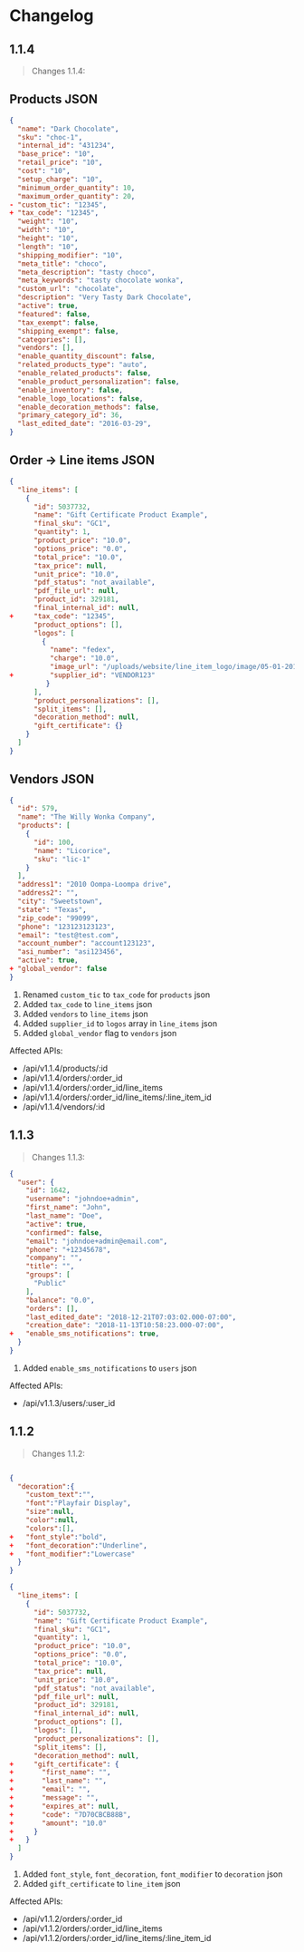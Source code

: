 # Changelog

## 1.1.4

> Changes 1.1.4:


## Products JSON
```json
{
  "name": "Dark Chocolate",
  "sku": "choc-1",
  "internal_id": "431234",
  "base_price": "10",
  "retail_price": "10",
  "cost": "10",
  "setup_charge": "10",
  "minimum_order_quantity": 10,
  "maximum_order_quantity": 20,
- "custom_tic": "12345",
+ "tax_code": "12345",
  "weight": "10",
  "width": "10",
  "height": "10",
  "length": "10",
  "shipping_modifier": "10",
  "meta_title": "choco",
  "meta_description": "tasty choco",
  "meta_keywords": "tasty chocolate wonka",
  "custom_url": "chocolate",
  "description": "Very Tasty Dark Chocolate",
  "active": true,
  "featured": false,
  "tax_exempt": false,
  "shipping_exempt": false,
  "categories": [],
  "vendors": [],
  "enable_quantity_discount": false,
  "related_products_type": "auto",
  "enable_related_products": false,
  "enable_product_personalization": false,
  "enable_inventory": false,
  "enable_logo_locations": false,
  "enable_decoration_methods": false,
  "primary_category_id": 36,
  "last_edited_date": "2016-03-29",
}
```

## Order -> Line items JSON
```json
{
  "line_items": [
    {
      "id": 5037732,
      "name": "Gift Certificate Product Example",
      "final_sku": "GC1",
      "quantity": 1,
      "product_price": "10.0",
      "options_price": "0.0",
      "total_price": "10.0",
      "tax_price": null,
      "unit_price": "10.0",
      "pdf_status": "not_available",
      "pdf_file_url": null,
      "product_id": 329181,
      "final_internal_id": null,
+     "tax_code": "12345",
      "product_options": [],
      "logos": [
        {
          "name": "fedex",
          "charge": "10.0",
          "image_url": "/uploads/website/line_item_logo/image/05-01-2018/762/fedex.png",
+         "supplier_id": "VENDOR123"
         }
      ],
      "product_personalizations": [],
      "split_items": [],
      "decoration_method": null,
      "gift_certificate": {}
    }
  ]
}
```

## Vendors JSON
```json
{
  "id": 579,
  "name": "The Willy Wonka Company",
  "products": [
    {
      "id": 100,
      "name": "Licorice",
      "sku": "lic-1"
    }
  ],
  "address1": "2010 Oompa-Loompa drive",
  "address2": "",
  "city": "Sweetstown",
  "state": "Texas",
  "zip_code": "99099",
  "phone": "123123123123",
  "email": "test@test.com",
  "account_number": "account123123",
  "asi_number": "asi123456",
  "active": true,
+ "global_vendor": false
}
```


1. Renamed `custom_tic` to `tax_code` for `products` json
2. Added `tax_code` to `line_items` json
3. Added `vendors` to `line_items` json 
4. Added `supplier_id` to `logos` array in `line_items` json
5. Added `global_vendor` flag to `vendors` json

Affected APIs:

* /api/v1.1.4/products/:id
* /api/v1.1.4/orders/:order_id
* /api/v1.1.4/orders/:order_id/line_items
* /api/v1.1.4/orders/:order_id/line_items/:line_item_id
* /api/v1.1.4/vendors/:id


## 1.1.3

> Changes 1.1.3:

```json
{
  "user": {
    "id": 1642,
    "username": "johndoe+admin",
    "first_name": "John",
    "last_name": "Doe",
    "active": true,
    "confirmed": false,
    "email": "johndoe+admin@email.com",
    "phone": "+12345678",
    "company": "",
    "title": "",
    "groups": [
      "Public"
    ],
    "balance": "0.0",
    "orders": [],
    "last_edited_date": "2018-12-21T07:03:02.000-07:00",
    "creation_date": "2018-11-13T10:58:23.000-07:00",
+   "enable_sms_notifications": true,
  }
}
```

1. Added `enable_sms_notifications` to `users` json


Affected APIs:

* /api/v1.1.3/users/:user_id

## 1.1.2

> Changes 1.1.2:

```json

{
  "decoration":{
    "custom_text":"",
    "font":"Playfair Display",
    "size":null,
    "color":null,
    "colors":[],
+   "font_style":"bold",
+   "font_decoration":"Underline",
+   "font_modifier":"Lowercase"
  }
}

{
  "line_items": [
    {
      "id": 5037732,
      "name": "Gift Certificate Product Example",
      "final_sku": "GC1",
      "quantity": 1,
      "product_price": "10.0",
      "options_price": "0.0",
      "total_price": "10.0",
      "tax_price": null,
      "unit_price": "10.0",
      "pdf_status": "not_available",
      "pdf_file_url": null,
      "product_id": 329181,
      "final_internal_id": null,
      "product_options": [],
      "logos": [],
      "product_personalizations": [],
      "split_items": [],
      "decoration_method": null,
+     "gift_certificate": {
+       "first_name": "",
+       "last_name": "",
+       "email": "",
+       "message": "",
+       "expires_at": null,
+       "code": "7D70CBCB88B",
+       "amount": "10.0"
+     }
+   }
  ]
}
```

1. Added `font_style`, `font_decoration`, `font_modifier` to `decoration` json
2. Added `gift_certificate` to `line_item` json

Affected APIs:

* /api/v1.1.2/orders/:order_id
* /api/v1.1.2/orders/:order_id/line_items
* /api/v1.1.2/orders/:order_id/line_items/:line_item_id
